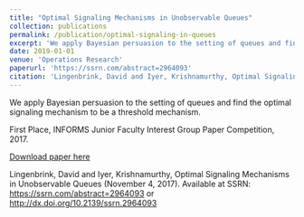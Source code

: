 ```yaml
---
title: "Optimal Signaling Mechanisms in Unobservable Queues"
collection: publications
permalink: /publication/optimal-signaling-in-queues
excerpt: 'We apply Bayesian persuasion to the setting of queues and find the optimal signaling mechanism to be a threshold mechanism.'
date: 2019-01-01
venue: 'Operations Research'
paperurl: 'https://ssrn.com/abstract=2964093'
citation: 'Lingenbrink, David and Iyer, Krishnamurthy, Optimal Signaling Mechanisms in Unobservable Queues (November 4, 2017). Available at SSRN: https://ssrn.com/abstract=2964093 or http://dx.doi.org/10.2139/ssrn.2964093'
---
```

We apply Bayesian persuasion to the setting of queues and find the optimal signaling mechanism to be a threshold mechanism.

<bold>First Place</bold>, INFORMS Junior Faculty Interest Group Paper Competition, 2017.

[Download paper here](https://papers.ssrn.com/sol3/papers.cfm?abstract_id=2964093#)

Lingenbrink, David and Iyer, Krishnamurthy, Optimal Signaling Mechanisms in Unobservable Queues (November 4, 2017). Available at SSRN: https://ssrn.com/abstract=2964093 or http://dx.doi.org/10.2139/ssrn.2964093
